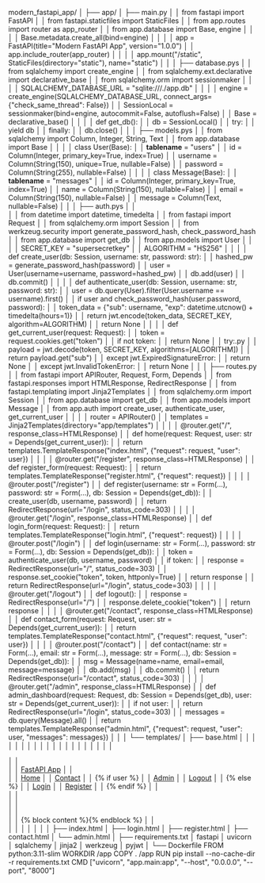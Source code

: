 modern_fastapi_app/
│
├── app/
│   ├── main.py
│   │       from fastapi import FastAPI
│   │       from fastapi.staticfiles import StaticFiles
│   │       from app.routes import router as app_router
│   │       from app.database import Base, engine
│   │
│   │       Base.metadata.create_all(bind=engine)
│   │
│   │       app = FastAPI(title="Modern FastAPI App", version="1.0.0")
│   │       app.include_router(app_router)
│   │
│   │       app.mount("/static", StaticFiles(directory="static"), name="static")
│   │
│   ├── database.pys
│   │       from sqlalchemy import create_engine
│   │       from sqlalchemy.ext.declarative import declarative_base
│   │       from sqlalchemy.orm import sessionmaker
│   │
│   │       SQLALCHEMY_DATABASE_URL = "sqlite:///./app.db"
│   │
│   │       engine = create_engine(SQLALCHEMY_DATABASE_URL, connect_args={"check_same_thread": False})
│   │       SessionLocal = sessionmaker(bind=engine, autocommit=False, autoflush=False)
│   │       Base = declarative_base()
│   │
│   │       def get_db():
│   │           db = SessionLocal()
│   │           try:
│   │               yield db
│   │           finally:
│   │               db.close()
│   │
│   ├── models.pys
│   │       from sqlalchemy import Column, Integer, String, Text
│   │       from app.database import Base
│   │
│   │       class User(Base):
│   │           __tablename__ = "users"
│   │           id = Column(Integer, primary_key=True, index=True)
│   │           username = Column(String(150), unique=True, nullable=False)
│   │           password = Column(String(255), nullable=False)
│   │
│   │       class Message(Base):
│   │           __tablename__ = "messages"
│   │           id = Column(Integer, primary_key=True, index=True)
│   │           name = Column(String(150), nullable=False)
│   │           email = Column(String(150), nullable=False)
│   │           message = Column(Text, nullable=False)
│   │
│   ├── auth.pys
│   │       
│   │       from datetime import datetime, timedelta
│   │       from fastapi import Request
│   │       from sqlalchemy.orm import Session
│   │       from werkzeug.security import generate_password_hash, check_password_hash
│   │       from app.database import get_db
│   │       from app.models import User
│   │
│   │       SECRET_KEY = "supersecretkey"
│   │       ALGORITHM = "HS256"
│   │
│   │       def create_user(db: Session, username: str, password: str):
│   │           hashed_pw = generate_password_hash(password)
│   │           user = User(username=username, password=hashed_pw)
│   │           db.add(user)
│   │           db.commit()
│   │
│   │       def authenticate_user(db: Session, username: str, password: str):
│   │           user = db.query(User).filter(User.username == username).first()
│   │           if user and check_password_hash(user.password, password):
│   │               token_data = {"sub": username, "exp": datetime.utcnow() + timedelta(hours=1)}
│   │               return jwt.encode(token_data, SECRET_KEY, algorithm=ALGORITHM)
│   │           return None
│   │
│   │       def get_current_user(request: Request):
│   │           token = request.cookies.get("token")
│   │           if not token:
│   │               return None
│   │           try:.py
│   │               payload = jwt.decode(token, SECRET_KEY, algorithms=[ALGORITHM])
│   │               return payload.get("sub")
│   │           except jwt.ExpiredSignatureError:
│   │               return None
│   │           except jwt.InvalidTokenError:
│   │               return None
│   │
│   ├── routes.py
│   │       from fastapi import APIRouter, Request, Form, Depends
│   │       from fastapi.responses import HTMLResponse, RedirectResponse
│   │       from fastapi.templating import Jinja2Templates
│   │       from sqlalchemy.orm import Session
│   │       from app.database import get_db
│   │       from app.models import Message
│   │       from app.auth import create_user, authenticate_user, get_current_user
│   │
│   │       router = APIRouter()
│   │       templates = Jinja2Templates(directory="app/templates")
│   │
│   │       @router.get("/", response_class=HTMLResponse)
│   │       def home(request: Request, user: str = Depends(get_current_user)):
│   │           return templates.TemplateResponse("index.html", {"request": request, "user": user})
│   │
│   │       @router.get("/register", response_class=HTMLResponse)
│   │       def register_form(request: Request):
│   │           return templates.TemplateResponse("register.html", {"request": request})
│   │
│   │       @router.post("/register")
│   │       def register(username: str = Form(...), password: str = Form(...), db: Session = Depends(get_db)):
│   │           create_user(db, username, password)
│   │           return RedirectResponse(url="/login", status_code=303)
│   │
│   │       @router.get("/login", response_class=HTMLResponse)
│   │       def login_form(request: Request):
│   │           return templates.TemplateResponse("login.html", {"request": request})
│   │
│   │       @router.post("/login")
│   │       def login(username: str = Form(...), password: str = Form(...), db: Session = Depends(get_db)):
│   │           token = authenticate_user(db, username, password)
│   │           if token:
│   │               response = RedirectResponse(url="/", status_code=303)
│   │               response.set_cookie("token", token, httponly=True)
│   │               return response
│   │           return RedirectResponse(url="/login", status_code=303)
│   │
│   │       @router.get("/logout")
│   │       def logout():
│   │           response = RedirectResponse(url="/")
│   │           response.delete_cookie("token")
│   │           return response
│   │
│   │       @router.get("/contact", response_class=HTMLResponse)
│   │       def contact_form(request: Request, user: str = Depends(get_current_user)):
│   │           return templates.TemplateResponse("contact.html", {"request": request, "user": user})
│   │
│   │       @router.post("/contact")
│   │       def contact(name: str = Form(...), email: str = Form(...), message: str = Form(...), db: Session = Depends(get_db)):
│   │           msg = Message(name=name, email=email, message=message)
│   │           db.add(msg)
│   │           db.commit()
│   │           return RedirectResponse(url="/contact", status_code=303)
│   │
│   │       @router.get("/admin", response_class=HTMLResponse)
│   │       def admin_dashboard(request: Request, db: Session = Depends(get_db), user: str = Depends(get_current_user)):
│   │           if not user:
│   │               return RedirectResponse(url="/login", status_code=303)
│   │           messages = db.query(Message).all()
│   │           return templates.TemplateResponse("admin.html", {"request": request, "user": user, "messages": messages})
│   │
│   └── templates/
│       ├── base.html
│       │       <!DOCTYPE html>
│       │       <html lang="en">
│       │       <head>
│       │         <meta charset="UTF-8">
│       │         <meta name="viewport" content="width=device-width, initial-scale=1.0">
│       │         <title>{{ user or "FastAPI App" }}</title>
│       │         <link href="https://cdn.jsdelivr.net/npm/bootstrap@5.3.0/dist/css/bootstrap.min.css" rel="stylesheet">
│       │       </head>
│       │       <body>
│       │       <nav class="navbar navbar-expand-lg navbar-dark bg-dark">
│       │         <div class="container">
│       │           <a class="navbar-brand" href="/">FastAPI App</a>
│       │           <div>
│       │             <a class="nav-link d-inline text-white" href="/">Home</a>
│       │             <a class="nav-link d-inline text-white" href="/contact">Contact</a>
│       │             {% if user %}
│       │               <a class="nav-link d-inline text-warning" href="/admin">Admin</a>
│       │               <a class="nav-link d-inline text-danger" href="/logout">Logout</a>
│       │             {% else %}
│       │               <a class="nav-link d-inline text-info" href="/login">Login</a>
│       │               <a class="nav-link d-inline text-success" href="/register">Register</a>
│       │             {% endif %}
│       │           </div>
│       │         </div>
│       │       </nav>
│       │       <div class="container mt-4">
│       │         {% block content %}{% endblock %}
│       │       </div>
│       │       </body>
│       │       </html>
│       │
│       ├── index.html
│       ├── login.html
│       ├── register.html
│       ├── contact.html
│       └── admin.html
│
├── requirements.txt
│       fastapi
│       uvicorn
│       sqlalchemy
│       jinja2
│       werkzeug
│       pyjwt
│
└── Dockerfile
        FROM python:3.11-slim
        WORKDIR /app
        COPY . /app
        RUN pip install --no-cache-dir -r requirements.txt
        CMD ["uvicorn", "app.main:app", "--host", "0.0.0.0", "--port", "8000"]

